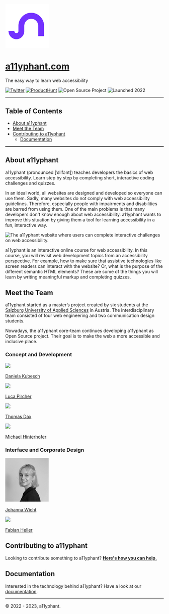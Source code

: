 <img src="services/site/public/images/a11yphant_Logo_Signet.png" height="138">

# [a11yphant.com](https://a11yphant.com)

The easy way to learn web accessibility

[![Twitter](https://img.shields.io/badge/-Twitter-7331FF)](https://twitter.com/a11yphant)
[![ProductHunt](https://img.shields.io/badge/-ProductHunt-7331FF)](https://www.producthunt.com/products/a11yphant)
![Open Source Project](https://img.shields.io/badge/-Open%20Source%20Project-121212)
![Launched 2022](https://img.shields.io/badge/-Launched%202022-121212)

<hr style="color:white; height:1.5px; width:100%;"/>


## Table of Contents

- [About a11yphant](#about-a11yphant)
- [Meet the Team](#meet-the-team)
- [Contributing to a11yphant](#contributing-to-a11yphant)
  - [Documentation](DOCUMENTATION.md)

<hr style="color:white; height:1.5px; width:100%;"/>

## About a11yphant

<p>
  <span aria-label="Allyphant">a11yphant</span> <span aria-hidden="true">(pronounced [ˈɛlifənt])</span> teaches developers the basics of web accessibility. Learn step by step by completing short, interactive coding challenges and quizzes.
</p>

In an ideal world, all websites are designed and developed so everyone can use them. Sadly, many websites do not comply with web accessibility guidelines. Therefore, especially people with impairments and disabilities are barred from using them. One of the main problems is that many developers don't know enough about web accessibility. a11yphant wants to improve this situation by giving them a tool for learning accessibility in a fun, interactive way.

<img
  alt="The a11yphant website where users can complete interactive challenges on web accessibility."
  src="https://a11yphant.com/images/mockups-social-media.jpg"
  quality="100"
  sizes="100vw"
  style="objectFit:cover"
/>

<p>
  <span aria-label="Allyphant">a11yphant</span> is an interactive online course for web accessibility. In this course, you will revisit web
  development topics from an accessibility perspective. For example, how to make sure that assistive technologies like screen readers can
  interact with the website? Or, what is the purpose of the different semantic HTML elements? These are some of the things you will learn by
  writing meaningful markup and completing quizzes.
</p>

## Meet the Team

<span aria-label="Allyphant">a11yphant</span> started as a master’s project created by six students at the <a href="https://www.fh-salzburg.ac.at/en/" target="_blank" rel="noopener noreferrer nofollow">
Salzburg University of Applied Sciences</a> in Austria. The interdisciplinary team consisted of four web engineering and two communication design students.

Nowadays, the a11yphant core-team continues developing a11yphant as Open Source project. Their goal is to make the web a more accessible and inclusive place.

### Concept and Development

<img src="https://unavatar.io/github/dnikub" height="138">

<a href="https://dnikub.dev"  target="_blank" rel="noopener noreferrer nofollow">Daniela Kubesch</a> 

<img src="https://unavatar.io/github/lucapircher" height="138">

<a href="https://lucapircher.at" target="_blank" rel="noopener noreferrer nofollow">Luca Pircher</a> 

<img src="https://unavatar.io/github/thomasdax98" height="138">

<a href="https://github.com/thomasdax98" target="_blank" rel="noopener noreferrer nofollow">Thomas Dax</a>

<img src="https://unavatar.io/github/hntrhfr" height="138">

<a href="https://github.com/hntrhfr" target="_blank" rel="noopener noreferrer nofollow">Michael Hinterhofer</a>

### Interface and Corporate Design

<img src="services/site/public/images/github-docs/johanna-wicht-2023.jpg" height="138">

<a href="https://johannawicht.com" target="_blank" rel="noopener noreferrer nofollow">Johanna Wicht</a>

<img src="https://unavatar.io/github/fabianheller" height="138">

<a href="https://www.fabianhellerdesign.com" target="_blank" rel="noopener noreferrer nofollow">Fabian Heller</a>

## Contributing to a11yphant

Looking to contribute something to a11yphant? [**Here's how you can help.**](CONTRIBUTING.md)

## Documentation

Interested in the technology behind a11yphant? Have a look at our [documentation](DOCUMENTATION.md).


<hr style="color:white; height:1.5px; width:100%;"/>

© 2022 - 2023, a11yphant.